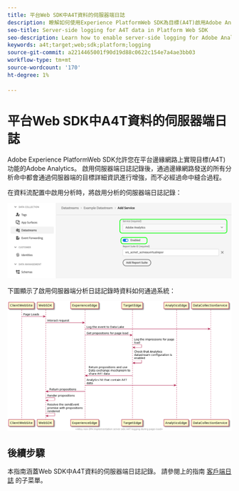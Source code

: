 ```yaml
---
title: 平台Web SDK中A4T資料的伺服器端日誌
description: 瞭解如何使用Experience PlatformWeb SDK為目標(A4T)啟用Adobe Analytics的伺服器端日誌記錄。
seo-title: Server-side logging for A4T data in Platform Web SDK
seo-description: Learn how to enable server-side logging for Adobe Analytics for Target (A4T) using the Experience Platform Web SDK.
keywords: a4t;target;web;sdk;platform;logging
source-git-commit: a2214465001f90d19d88c0622c154e7a4ae3bb03
workflow-type: tm+mt
source-wordcount: '170'
ht-degree: 1%

---
```


# 平台Web SDK中A4T資料的伺服器端日誌

Adobe Experience PlatformWeb SDK允許您在平台邊緣網路上實現目標(A4T)功能的Adobe Analytics。 啟用伺服器端日誌記錄後，通過邊緣網路發送的所有分析命中都會通過伺服器端的目標詳細資訊進行增強，而不必經過命中縫合過程。

在資料流配置中啟用分析時，將啟用分析的伺服器端日誌記錄：

![已啟用分析資料流配置](../assets/enable-analytics-datastream.png)

下圖顯示了啟用伺服器端分析日誌記錄時資料如何通過系統：

![伺服器端日誌流](../assets/analytics-server-side-logging.png)

## 後續步驟

本指南涵蓋Web SDK中A4T資料的伺服器端日誌記錄。 請參閱上的指南 [客戶端日誌](./client-side.md) 的子菜單。
